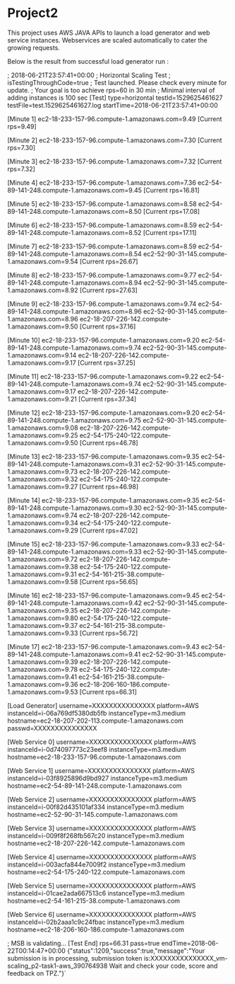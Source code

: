 # Project2
This project uses AWS JAVA APIs to launch a load generator and web service instances. Webservices are scaled automatically to cater the growing requests.

Below is the result from successful load generator run : 


; 2018-06-21T23:57:41+00:00
; Horizontal Scaling Test
; isTestingThroughCode=true
; Test launched. Please check every minute for update.
; Your goal is too achieve rps=60 in 30 min
; Minimal interval of adding instances is 100 sec
[Test]
type=horizontal
testId=1529625461627
testFile=test.1529625461627.log
startTime=2018-06-21T23:57:41+00:00

[Minute 1]
ec2-18-233-157-96.compute-1.amazonaws.com=9.49
[Current rps=9.49]

[Minute 2]
ec2-18-233-157-96.compute-1.amazonaws.com=7.30
[Current rps=7.30]

[Minute 3]
ec2-18-233-157-96.compute-1.amazonaws.com=7.32
[Current rps=7.32]

[Minute 4]
ec2-18-233-157-96.compute-1.amazonaws.com=7.36
ec2-54-89-141-248.compute-1.amazonaws.com=9.45
[Current rps=16.81]

[Minute 5]
ec2-18-233-157-96.compute-1.amazonaws.com=8.58
ec2-54-89-141-248.compute-1.amazonaws.com=8.50
[Current rps=17.08]

[Minute 6]
ec2-18-233-157-96.compute-1.amazonaws.com=8.59
ec2-54-89-141-248.compute-1.amazonaws.com=8.52
[Current rps=17.11]

[Minute 7]
ec2-18-233-157-96.compute-1.amazonaws.com=8.59
ec2-54-89-141-248.compute-1.amazonaws.com=8.54
ec2-52-90-31-145.compute-1.amazonaws.com=9.54
[Current rps=26.67]

[Minute 8]
ec2-18-233-157-96.compute-1.amazonaws.com=9.77
ec2-54-89-141-248.compute-1.amazonaws.com=8.94
ec2-52-90-31-145.compute-1.amazonaws.com=8.92
[Current rps=27.63]

[Minute 9]
ec2-18-233-157-96.compute-1.amazonaws.com=9.74
ec2-54-89-141-248.compute-1.amazonaws.com=8.96
ec2-52-90-31-145.compute-1.amazonaws.com=8.96
ec2-18-207-226-142.compute-1.amazonaws.com=9.50
[Current rps=37.16]

[Minute 10]
ec2-18-233-157-96.compute-1.amazonaws.com=9.20
ec2-54-89-141-248.compute-1.amazonaws.com=9.74
ec2-52-90-31-145.compute-1.amazonaws.com=9.14
ec2-18-207-226-142.compute-1.amazonaws.com=9.17
[Current rps=37.25]

[Minute 11]
ec2-18-233-157-96.compute-1.amazonaws.com=9.22
ec2-54-89-141-248.compute-1.amazonaws.com=9.74
ec2-52-90-31-145.compute-1.amazonaws.com=9.17
ec2-18-207-226-142.compute-1.amazonaws.com=9.21
[Current rps=37.34]

[Minute 12]
ec2-18-233-157-96.compute-1.amazonaws.com=9.20
ec2-54-89-141-248.compute-1.amazonaws.com=9.75
ec2-52-90-31-145.compute-1.amazonaws.com=9.08
ec2-18-207-226-142.compute-1.amazonaws.com=9.25
ec2-54-175-240-122.compute-1.amazonaws.com=9.50
[Current rps=46.78]

[Minute 13]
ec2-18-233-157-96.compute-1.amazonaws.com=9.35
ec2-54-89-141-248.compute-1.amazonaws.com=9.31
ec2-52-90-31-145.compute-1.amazonaws.com=9.73
ec2-18-207-226-142.compute-1.amazonaws.com=9.32
ec2-54-175-240-122.compute-1.amazonaws.com=9.27
[Current rps=46.98]

[Minute 14]
ec2-18-233-157-96.compute-1.amazonaws.com=9.35
ec2-54-89-141-248.compute-1.amazonaws.com=9.30
ec2-52-90-31-145.compute-1.amazonaws.com=9.74
ec2-18-207-226-142.compute-1.amazonaws.com=9.34
ec2-54-175-240-122.compute-1.amazonaws.com=9.29
[Current rps=47.02]

[Minute 15]
ec2-18-233-157-96.compute-1.amazonaws.com=9.33
ec2-54-89-141-248.compute-1.amazonaws.com=9.33
ec2-52-90-31-145.compute-1.amazonaws.com=9.72
ec2-18-207-226-142.compute-1.amazonaws.com=9.38
ec2-54-175-240-122.compute-1.amazonaws.com=9.31
ec2-54-161-215-38.compute-1.amazonaws.com=9.58
[Current rps=56.65]

[Minute 16]
ec2-18-233-157-96.compute-1.amazonaws.com=9.45
ec2-54-89-141-248.compute-1.amazonaws.com=9.42
ec2-52-90-31-145.compute-1.amazonaws.com=9.35
ec2-18-207-226-142.compute-1.amazonaws.com=9.80
ec2-54-175-240-122.compute-1.amazonaws.com=9.37
ec2-54-161-215-38.compute-1.amazonaws.com=9.33
[Current rps=56.72]

[Minute 17]
ec2-18-233-157-96.compute-1.amazonaws.com=9.43
ec2-54-89-141-248.compute-1.amazonaws.com=9.41
ec2-52-90-31-145.compute-1.amazonaws.com=9.39
ec2-18-207-226-142.compute-1.amazonaws.com=9.78
ec2-54-175-240-122.compute-1.amazonaws.com=9.41
ec2-54-161-215-38.compute-1.amazonaws.com=9.36
ec2-18-206-160-186.compute-1.amazonaws.com=9.53
[Current rps=66.31]

[Load Generator]
username=XXXXXXXXXXXXXXX
platform=AWS
instanceId=i-06a769df5380db5fb
instanceType=m3.medium
hostname=ec2-18-207-202-113.compute-1.amazonaws.com
passwd=XXXXXXXXXXXXXXX

[Web Service 0]
username=XXXXXXXXXXXXXXX
platform=AWS
instanceId=i-0d74097773c23eef8
instanceType=m3.medium
hostname=ec2-18-233-157-96.compute-1.amazonaws.com

[Web Service 1]
username=XXXXXXXXXXXXXXX
platform=AWS
instanceId=i-03f8925896d9bd927
instanceType=m3.medium
hostname=ec2-54-89-141-248.compute-1.amazonaws.com

[Web Service 2]
username=XXXXXXXXXXXXXXX
platform=AWS
instanceId=i-00f82d435101af334
instanceType=m3.medium
hostname=ec2-52-90-31-145.compute-1.amazonaws.com

[Web Service 3]
username=XXXXXXXXXXXXXXX
platform=AWS
instanceId=i-009f8f268fb567c20
instanceType=m3.medium
hostname=ec2-18-207-226-142.compute-1.amazonaws.com

[Web Service 4]
username=XXXXXXXXXXXXXXX
platform=AWS
instanceId=i-003acfa844e7009f2
instanceType=m3.medium
hostname=ec2-54-175-240-122.compute-1.amazonaws.com

[Web Service 5]
username=XXXXXXXXXXXXXXX
platform=AWS
instanceId=i-01cae2ada667513c6
instanceType=m3.medium
hostname=ec2-54-161-215-38.compute-1.amazonaws.com

[Web Service 6]
username=XXXXXXXXXXXXXXX
platform=AWS
instanceId=i-02b2aaa1c9c24fbac
instanceType=m3.medium
hostname=ec2-18-206-160-186.compute-1.amazonaws.com

; MSB is validating...
[Test End]
rps=66.31
pass=true
endTime=2018-06-22T00:14:47+00:00
{"status":1209,"success":true,"message":"Your submission is in processing, submission token is:XXXXXXXXXXXXXXX_vm-scaling_p2-task1-aws_390764938 Wait and check your code, score and feedback on TPZ."}`
